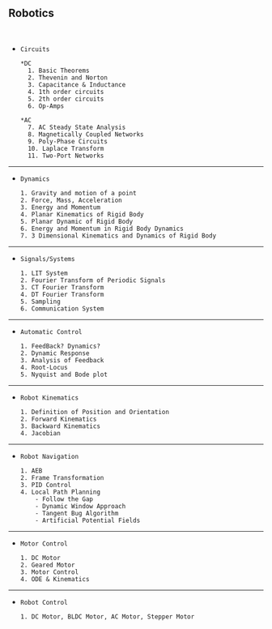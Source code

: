 ## Robotics

<br>

- `Circuits`
      
      *DC
        1. Basic Theorems
        2. Thevenin and Norton
        3. Capacitance & Inductance
        4. 1th order circuits
        5. 2th order circuits      
        6. Op-Amps
       
      *AC 
        7. AC Steady State Analysis
        8. Magnetically Coupled Networks
        9. Poly-Phase Circuits
        10. Laplace Transform 
        11. Two-Port Networks
--- 

- `Dynamics`

      1. Gravity and motion of a point 
      2. Force, Mass, Acceleration 
      3. Energy and Momentum 
      4. Planar Kinematics of Rigid Body 
      5. Planar Dynamic of Rigid Body 
      6. Energy and Momentum in Rigid Body Dynamics 
      7. 3 Dimensional Kinematics and Dynamics of Rigid Body 

---

- `Signals/Systems`

      1. LIT System
      2. Fourier Transform of Periodic Signals
      3. CT Fourier Transform 
      4. DT Fourier Transform 
      5. Sampling
      6. Communication System 

---

- `Automatic Control`

      1. FeedBack? Dynamics?
      2. Dynamic Response
      3. Analysis of Feedback
      4. Root-Locus
      5. Nyquist and Bode plot

---

- `Robot Kinematics`

      1. Definition of Position and Orientation 
      2. Forward Kinematics
      3. Backward Kinematics
      4. Jacobian

---

- `Robot Navigation`

      1. AEB
      2. Frame Transformation
      3. PID Control
      4. Local Path Planning
          - Follow the Gap
          - Dynamic Window Approach
          - Tangent Bug Algorithm
          - Artificial Potential Fields
---

- `Motor Control`

      1. DC Motor
      2. Geared Motor
      3. Motor Control
      4. ODE & Kinematics

---

- `Robot Control`
  
      1. DC Motor, BLDC Motor, AC Motor, Stepper Motor 


      
